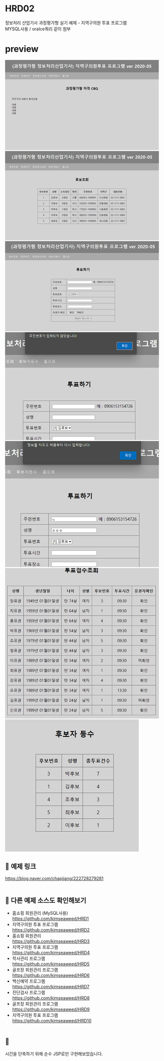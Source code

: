 # HRD02
정보처리 산업기사 과정평가형 실기 예제 - 지역구의원 투표 프로그램 <br>
MYSQL사용 / oralce쿼리 같이 첨부

# preview
<img src="capture/pic (1).png">
<img src="capture/pic (2).png">
<img src="capture/pic (3).png">
<img src="capture/pic (4).png">
<img src="capture/pic (5).png">
<img src="capture/pic (6).png">
<img src="capture/pic (7).png">

## 🔗 예제 링크
https://blog.naver.com/chapjjang/222728279281
<br>
<br>


## 🔗 다른 예제 소스도 확인해보기 
* 홈쇼핑 회원관리 (MySQL사용)<br>https://github.com/kimseaweed/HRD1
* 지역구의원 투표 프로그램 <br>https://github.com/kimseaweed/HRD2
* 홈쇼핑 회원관리 <br>https://github.com/kimseaweed/HRD3
* 지역구의원 투표 프로그램 <br>https://github.com/kimseaweed/HRD4
* 학사관리 프로그램<br>https://github.com/kimseaweed/HRD5
* 골프장 회원관리 프로그램<br>https://github.com/kimseaweed/HRD6
* 백신예약 프로그램<br>https://github.com/kimseaweed/HRD7
* 진단검사 프로그램<br>https://github.com/kimseaweed/HRD8
* 골프장 회원관리 프로그램<br>https://github.com/kimseaweed/HRD9
* 지역구의원 투표 프로그램 <br>https://github.com/kimseaweed/HRD10
<br><br>

## 💬
시간을 단축하기 위해 순수 JSP로만 구현해보았습니다.
<br><br><br>





